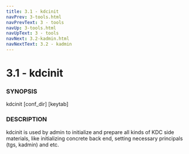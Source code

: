 ```yaml
---
title: 3.1 - kdcinit
navPrev: 3-tools.html
navPrevText: 3 - tools
navUp: 3-tools.html
navUpText: 3 - tools
navNext: 3.2-kadmin.html
navNextText: 3.2 - kadmin
---
```


# 3.1 - kdcinit

### SYNOPSIS

kdcinit [conf_dir] [keytab]

### DESCRIPTION

kdcinit is used by admin to initialize and prepare all kinds of KDC side materials, like initializing concrete back end, 
setting necessary principals (tgs, kadmin) and etc.
